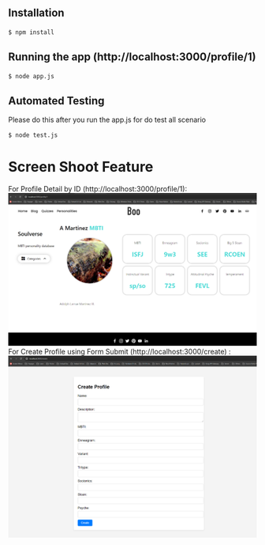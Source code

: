 ## Installation

```bash
$ npm install
```

## Running the app (http://localhost:3000/profile/1)

```bash
$ node app.js
```

## Automated Testing 
Please do this after you run the app.js for do test all scenario
```bash
$ node test.js
```

# Screen Shoot Feature
For Profile Detail by ID (http://localhost:3000/profile/1):
![alt text](https://github.com/SiswoHandoko/boo-parts-1/blob/main/public/static/screenshoot-profile.png)
For Create Profile using Form Submit (http://localhost:3000/create) :
![alt text](https://github.com/SiswoHandoko/boo-parts-1/blob/main/public/static/screenshoot-create.png)
